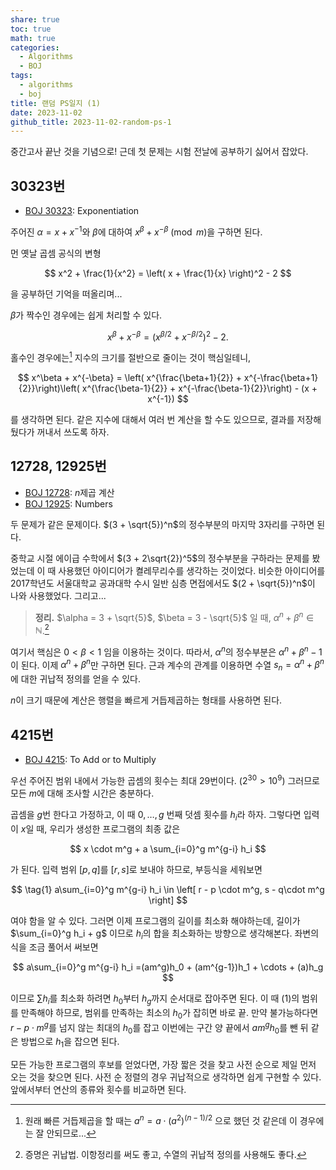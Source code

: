 ```yaml
---
share: true
toc: true
math: true
categories:
  - Algorithms
  - BOJ
tags:
  - algorithms
  - boj
title: 랜덤 PS일지 (1)
date: 2023-11-02
github_title: 2023-11-02-random-ps-1
---
```


중간고사 끝난 것을 기념으로! 근데 첫 문제는 시험 전날에 공부하기 싫어서 잡았다.

## 30323번

- [BOJ 30323](https://www.acmicpc.net/problem/30323): Exponentiation

주어진 $\alpha = x + x^{-1}$와 $\beta$에 대하여 $x^\beta + x^{-\beta} \pmod m$을 구하면 된다.

먼 옛날 곱셈 공식의 변형

$$
x^2 + \frac{1}{x^2} = \left( x + \frac{1}{x} \right)^2 - 2
$$

을 공부하던 기억을 떠올리며...

$\beta$가 짝수인 경우에는 쉽게 처리할 수 있다.

$$
x^\beta + x^{-\beta} = (x^{\beta/2} + x^{-\beta/2})^2 - 2.
$$

홀수인 경우에는[^1] 지수의 크기를 절반으로 줄이는 것이 핵심일테니,

$$
x^\beta + x^{-\beta} = \left( x^{\frac{\beta+1}{2}} + x^{-\frac{\beta+1}{2}}\right)\left( x^{\frac{\beta-1}{2}} + x^{-\frac{\beta-1}{2}}\right) - (x + x^{-1})
$$

를 생각하면 된다. 같은 지수에 대해서 여러 번 계산을 할 수도 있으므로, 결과를 저장해뒀다가 꺼내서 쓰도록 하자.

## 12728, 12925번

- [BOJ 12728](https://www.acmicpc.net/problem/12728): $n$제곱 계산
- [BOJ 12925](https://www.acmicpc.net/problem/12925): Numbers

두 문제가 같은 문제이다. $(3 + \sqrt{5})^n$의 정수부분의 마지막 $3$자리를 구하면 된다.

중학교 시절 에이급 수학에서 $(3 + 2\sqrt{2})^5$의 정수부분을 구하라는 문제를 봤었는데 이 때 사용했던 아이디어가 켤레무리수를 생각하는 것이었다. 비슷한 아이디어를 2017학년도 서울대학교 공과대학 수시 일반 심층 면접에서도 $(2 + \sqrt{5})^n$이 나와 사용했었다. 그리고...

> **정리.** $\alpha = 3 + \sqrt{5}$, $\beta = 3 - \sqrt{5}$ 일 때, $\alpha^n + \beta^n \in \mathbb{N}$.[^2]

여기서 핵심은 $0 < \beta < 1$ 임을 이용하는 것이다. 따라서, $\alpha^n$의 정수부분은 $\alpha^n + \beta^n - 1$이 된다. 이제 $\alpha^n + \beta^n$만 구하면 된다. 근과 계수의 관계를 이용하면 수열 $s_n = \alpha^n + \beta^n$에 대한 귀납적 정의를 얻을 수 있다.

$n$이 크기 때문에 계산은 행렬을 빠르게 거듭제곱하는 형태를 사용하면 된다.

## 4215번

- [BOJ 4215](https://www.acmicpc.net/problem/4215): To Add or to Multiply

우선 주어진 범위 내에서 가능한 곱셈의 횟수는 최대 $29$번이다. ($2^{30} > 10^9$) 그러므로 모든 $m$에 대해 조사할 시간은 충분하다.

곱셈을 $g$번 한다고 가정하고, 이 때 $0, \dots, g$ 번째 덧셈 횟수를 $h_i$라 하자. 그렇다면 입력이 $x$일 때, 우리가 생성한 프로그램의 최종 값은

$$
x \cdot m^g + a \sum_{i=0}^g m^{g-i} h_i
$$

가 된다. 입력 범위 $[p, q]$를 $[r, s]$로 보내야 하므로, 부등식을 세워보면

$$
 \tag{1}
a\sum_{i=0}^g m^{g-i} h_i \in \left[ r - p \cdot m^g, s - q\cdot m^g \right]
$$

여야 함을 알 수 있다. 그러면 이제 프로그램의 길이를 최소화 해야하는데, 길이가 $\sum_{i=0}^g h_i + g$ 이므로 $h_i$의 합을 최소화하는 방향으로 생각해본다. 좌변의 식을 조금 풀어서 써보면

$$
a\sum_{i=0}^g m^{g-i} h_i =(am^g)h_0 + (am^{g-1})h_1 + \cdots + (a)h_g
$$

이므로 $\sum h_i$를 최소화 하려면 $h_0$부터 $h_g$까지 순서대로 잡아주면 된다. 이 때 $(1)$의 범위를 만족해야 하므로, 범위를 만족하는 최소의 $h_0$가 잡히면 바로 끝. 만약 불가능하다면 $r - p\cdot m^g$를 넘지 않는 최대의 $h_0$를 잡고 이번에는 구간 양 끝에서 $am^gh_0$를 뺀 뒤 같은 방법으로 $h_1$을 잡으면 된다.

모든 가능한 프로그램의 후보를 얻었다면, 가장 짧은 것을 찾고 사전 순으로 제일 먼저 오는 것을 찾으면 된다. 사전 순 정렬의 경우 귀납적으로 생각하면 쉽게 구현할 수 있다. 앞에서부터 연산의 종류와 횟수를 비교하면 된다.

[^1]: 원래 빠른 거듭제곱을 할 때는 $a^n = a \cdot (a^2)^{(n-1)/2}$ 으로 했던 것 같은데 이 경우에는 잘 안되므로...
[^2]: 증명은 귀납법. 이항정리를 써도 좋고, 수열의 귀납적 정의를 사용해도 좋다.
